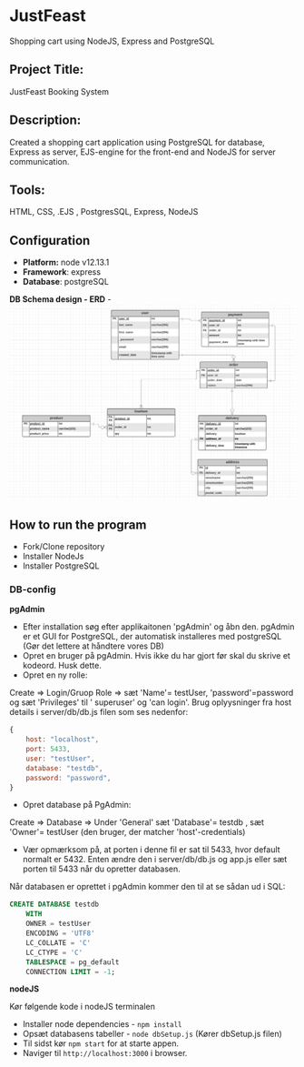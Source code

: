 # JustFeast
Shopping cart using NodeJS, Express and PostgreSQL

## Project Title: 
JustFeast Booking System

## Description: 
Created a shopping cart application using PostgreSQL for database, Express as server, EJS-engine for the front-end and NodeJS for server communication.

## Tools: 
HTML, CSS, .EJS , PostgresSQL, Express, NodeJS

## Configuration
- **Platform:** node v12.13.1
- **Framework**: express
- **Database**: postgreSQL 

**DB Schema design - ERD** -
![alt text](/public/ERD-JustFeastBooking.png)

## How to run the program


- Fork/Clone repository
- Installer NodeJs
- Installer PostgreSQL 

### DB-config
**pgAdmin**
- Efter installation søg efter applikaitonen 'pgAdmin' og åbn den. pgAdmin er et GUI  for PostgreSQL, der automatisk installeres med postgreSQL (Gør det lettere at håndtere vores DB)
- Opret en bruger på pgAdmin. Hvis ikke du har gjort før skal du skrive et kodeord. Husk dette. 
- Opret en ny rolle: 

Create => Login/Gruop Role => sæt 'Name'= testUser, 'password'=password og sæt 'Privileges' til ' superuser' og 'can login'.
Brug oplyysninger fra host details i server/db/db.js filen som ses nedenfor:

```javaScript
{
    host: "localhost",
    port: 5433,
    user: "testUser",
    database: "testdb",
    password: "password",
}
```
- Opret database på PgAdmin:

Create => Database => Under 'General' sæt 'Database'= testdb , sæt 'Owner'= testUser (den bruger, der matcher 'host'-credentials)
- Vær opmærksom på, at porten i denne fil er sat til 5433, hvor default normalt er 5432. Enten ændre den i server/db/db.js og app.js eller sæt porten til 5433 når du opretter databasen.

Når databasen er oprettet i pgAdmin kommer den til at se sådan ud i SQL:

```SQL
CREATE DATABASE testdb
    WITH
    OWNER = testUser
    ENCODING = 'UTF8'
    LC_COLLATE = 'C'
    LC_CTYPE = 'C'
    TABLESPACE = pg_default
    CONNECTION LIMIT = -1;
   ```

**nodeJS**

Kør følgende kode i nodeJS terminalen
- Installer node dependencies - `npm install`
- Opsæt databasens tabeller - `node dbSetup.js` (Kører dbSetup.js filen)
- Til sidst kør `npm start` for at starte appen.
- Naviger til `http://localhost:3000` i browser.


